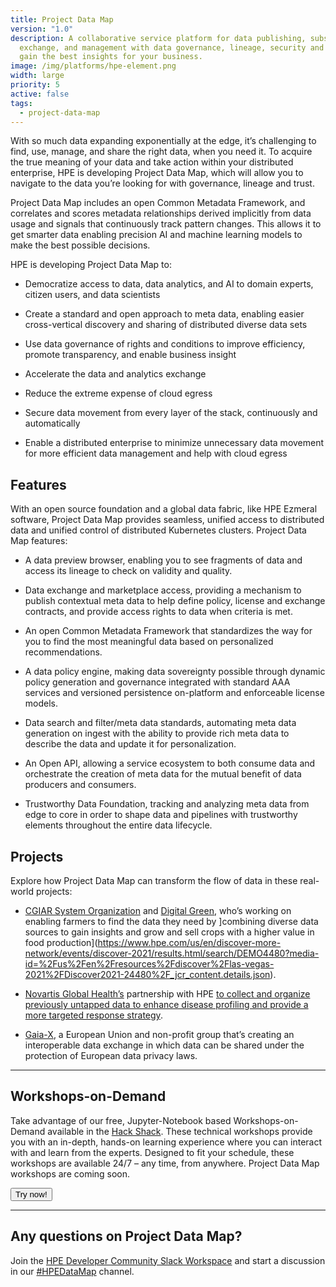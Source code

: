 ```yaml
---
title: Project Data Map
version: "1.0"
description: A collaborative service platform for data publishing, subscription,
  exchange, and management with data governance, lineage, security and trust to
  gain the best insights for your business.
image: /img/platforms/hpe-element.png
width: large
priority: 5
active: false
tags:
  - project-data-map
---
```

With so much data expanding exponentially at the edge, it’s challenging to find, use, manage, and share the right data, when you need it. To acquire the true meaning of your data and take action within your distributed enterprise, HPE is developing Project Data Map, which will allow you to navigate to the data you’re looking for with governance, lineage and trust. 


Project Data Map includes an open Common Metadata Framework, and correlates and scores metadata relationships derived implicitly from data usage and signals that continuously track pattern changes. This allows it to get smarter data enabling precision AI and machine learning models to make the best possible decisions.  

HPE is developing Project Data Map to:


* Democratize access to data, data analytics, and AI to domain experts, citizen users, and data scientists

* Create a standard and open approach to meta data, enabling easier cross-vertical discovery and sharing of distributed diverse data sets

* Use data governance of rights and conditions to improve efficiency, promote transparency, and enable business insight

* Accelerate the data and analytics exchange

* Reduce the extreme expense of cloud egress

* Secure data movement from every layer of the stack, continuously and automatically

* Enable a distributed enterprise to minimize unnecessary data movement for more efficient data management and help with cloud egress


## Features

With an open source foundation and a global data fabric, like HPE Ezmeral software, Project Data Map provides seamless, unified access to distributed data and unified control of distributed Kubernetes clusters. Project Data Map features:

* A data preview browser, enabling you to see fragments of data and access its lineage to check on validity and quality.

* Data exchange and marketplace access, providing a mechanism to publish contextual meta data to help define policy, license and exchange contracts, and provide access rights to data when criteria is met.

* An open Common Metadata Framework that standardizes the way for you to find the most meaningful data based on personalized recommendations.

* A data policy engine, making data sovereignty possible through dynamic policy generation and governance integrated with standard AAA services and versioned persistence on-platform and enforceable license models.

* Data search and filter/meta data standards, automating meta data generation on ingest with the ability to provide rich meta data to describe the data and update it for personalization.

* An Open API, allowing a service ecosystem to both consume data and orchestrate the creation of meta data for the mutual benefit of data producers and consumers.

* Trustworthy Data Foundation, tracking and analyzing meta data from edge to core in order to shape data and pipelines with trustworthy elements throughout the entire data lifecycle.   




## Projects


Explore how Project Data Map can transform the flow of data in these real-world projects:   


* [CGIAR System Organization](https://www.cgiar.org/how-we-work/governance/system-organization/) and [Digital Green](https://www.digitalgreen.org/), who’s working on enabling farmers to find the data they need by ]combining diverse data sources to gain insights and grow and sell crops with a higher value in food production](https://www.hpe.com/us/en/discover-more-network/events/discover-2021/results.html/search/DEMO4480?media-id=%2Fus%2Fen%2Fresources%2Fdiscover%2Flas-vegas-2021%2FDiscover2021-24480%2F_jcr_content.details.json).

* [Novartis Global Health’s](https://www.novartis.com/esg/global-health) partnership with HPE [to collect and organize previously untapped data to enhance disease profiling and provide a more targeted response strategy](https://www.hpe.com/us/en/newsroom/news-advisory/2021/06/hewlett-packard-enterprise-and-novartis-join-forces-to-advance-novartis-global-health-efforts.html).

* [Gaia-X](https://www.data-infrastructure.eu/GAIAX/Navigation/EN/Home/home.html), a European Union and non-profit group that’s creating an interoperable data exchange in which data can be shared under the protection of European data privacy laws.
 
--- 


## Workshops-on-Demand


Take advantage of our free, Jupyter-Notebook based Workshops-on-Demand available in the [Hack Shack](https://developer.hpe.com/hackshack/). These technical workshops provide you with an in-depth, hands-on learning experience where you can interact with and learn from the experts. Designed to fit your schedule, these workshops are available 24/7 – any time, from anywhere. Project Data Map workshops are coming soon.

<link rel="stylesheet" href="https://www.w3schools.com/w3css/4/w3.css">
<div class="w3-container w3-center w3-margin-bottom">
  <a href="/hackshack/workshops"><button type="button" class="button">Try now!</button></a>
</div>

---


## Any questions on Project Data Map?


Join the [HPE Developer Community Slack Workspace](https://slack.hpedev.io/) and start a discussion in our [#HPEDataMap](https://hpedev.slack.com/archives/C03LU2V1CSJ) channel.
